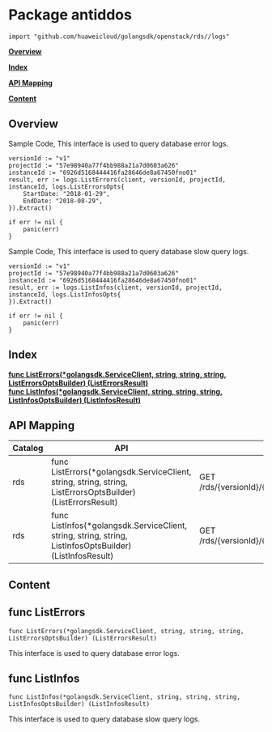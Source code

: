 # Package antiddos
    import "github.com/huaweicloud/golangsdk/openstack/rds//logs"
**[Overview](#overview)**  

**[Index](#index)**  

**[API Mapping](#api-mapping)**  

**[Content](#content)**  

## Overview


Sample Code, This interface is used to query database error logs.

    
    versionId := "v1"
    projectId := "57e98940a77f4bb988a21a7d0603a626"
    instanceId := "6926d5168444416fa28646de8a67450fno01"
    result, err := logs.ListErrors(client, versionId, projectId, instanceId, logs.ListErrorsOpts{
        StartDate: "2018-01-29",
        EndDate: "2018-08-29",
    }).Extract()
    
    if err != nil {
        panic(err)
    }
    
Sample Code, This interface is used to query database slow query logs.

    
    versionId := "v1"
    projectId := "57e98940a77f4bb988a21a7d0603a626"
    instanceId := "6926d5168444416fa28646de8a67450fno01"
    result, err := logs.ListInfos(client, versionId, projectId, instanceId, logs.ListInfosOpts{
    }).Extract()
    
    if err != nil {
        panic(err)
    }
## Index
**[func ListErrors(*golangsdk.ServiceClient, string, string, string, ListErrorsOptsBuilder) (ListErrorsResult)](#func-listerrors)**  
**[func ListInfos(*golangsdk.ServiceClient, string, string, string, ListInfosOptsBuilder) (ListInfosResult)](#func-listinfos)**  
## API Mapping
|Catalog|API|EndPoint|
|----|---|--------|
|rds|func ListErrors(*golangsdk.ServiceClient, string, string, string, ListErrorsOptsBuilder) (ListErrorsResult)|GET /rds/{versionId}/{project_id}/instances/{instanceId}/errorlog|
|rds|func ListInfos(*golangsdk.ServiceClient, string, string, string, ListInfosOptsBuilder) (ListInfosResult)|GET /rds/{versionId}/{project_id}/instances/{instanceId}/slowlog|
## Content
## func ListErrors
    func ListErrors(*golangsdk.ServiceClient, string, string, string, ListErrorsOptsBuilder) (ListErrorsResult)  
This interface is used to query database error logs.
## func ListInfos
    func ListInfos(*golangsdk.ServiceClient, string, string, string, ListInfosOptsBuilder) (ListInfosResult)  
This interface is used to query database slow query logs.
